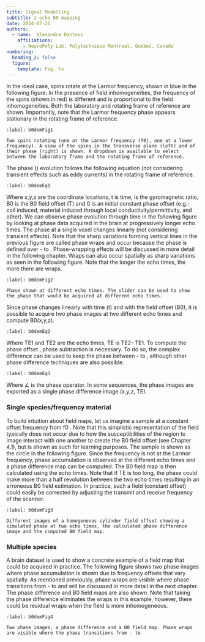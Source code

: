 ```yaml
---
title: Signal Modelling
subtitle: 2-echo B0 mapping
date: 2024-07-25
authors:
  - name:  Alexandre Dastous
    affiliations:
      - NeuroPoly Lab, Polytechnique Montreal, Quebec, Canada
numbering:
  heading_2: false
  figure:
    template: Fig. %s
---
```


In the ideal case, spins rotate at the Larmor frequency, shown in blue in the following figure. In the presence of field inhomogeneities, the frequency of the spins (shown in red) is different and is proportional to the field inhomogeneities. Both the laboratory and rotating frame of reference are shown. Importantly, note that the Larmor frequency phase appears stationary in the rotating frame of reference. 

```{figure} img/plot1.png
:label: b0demFig1

Two spins rotating (one at the Larmor frequency (f0), one at a lower frequency). A view of the spins in the transverse plane (left) and of their phase (right) is shown. A dropdown is available to select between the laboratory frame and the rotating frame of reference.
```

The phase () evolution follows the following equation (not considering transient effects such as eddy currents) in the rotating frame of reference.

```{figure} img/eq1.png
:label: b0demEq1
```

Where x,y,z are the coordinate locations, t is time,  is the gyromagnetic ratio, B0 is the B0 field offset (T) and 0 is an initial constant phase offset (e.g.: coil induced, material induced through local conductivity/permittivity, and other). We can observe phase evolution through time in the following figure by looking at phase data acquired in the brain at progressively longer echo times. The phase at a single voxel changes linearly (not considering transient effects). Note that the sharp variations forming vertical lines in the previous figure are called phase wraps and occur because the phase is defined over - to . Phase-wrapping effects will be discussed in more detail in the following chapter. Wraps can also occur spatially as sharp variations as seen in the following figure. Note that the longer the echo times, the more there are wraps.

```{figure} img/plot2.png
:label: b0demFig2

Phase shown at different echo times. The slider can be used to show the phase that would be acquired at different echo times.
```

Since phase changes linearly with time (t) and with the field offset (B0), it is possible to acquire two phase images at two different echo times and compute B0(x,y,z).

```{figure} img/eq2.png
:label: b0demEq2
```

Where TE1 and TE2 are the echo times,  TE is TE2- TE1. To compute the phase offset , phase subtraction is necessary. To do so, the complex difference can be used to keep the phase between - to , although other phase difference techniques are also possible.

```{figure} img/eq3.png
:label: b0demEq3
```

Where ∠ is the phase operator. In some sequences, the phase images are exported as a single phase difference image (x,y,z, TE).

### Single species/frequency material

To build intuition about field maps, let us imagine a sample at a constant offset frequency from f0 . Note that this simplistic representation of the field typically does not occur due to how the susceptibilities of the region to image interact with one another to create the B0 field offset (see Chapter 4.1), but is shown as such for learning purposes. The sample is shown as the circle in the following figure. Since the frequency is not at the Larmor frequency, phase accumulation is observed at the different echo times and a phase difference map can be computed. The B0 field map is then calculated using the echo times. Note that if TE is too long, the phase could make more than a half revolution between the two echo times resulting in an erroneous B0 field estimation. In practice, such a field (constant offset) could easily be corrected by adjusting the transmit and receive frequency of the scanner.

```{figure} img/plot3.png
:label: b0demFig3

Different images of a homogeneous cylinder field offset showing a simulated phase at two echo times, the calculated phase difference image and the computed B0 field map.
```

### Multiple species

A brain dataset is used to show a concrete example of a field map that could be acquired in practice. The following figure shows two phase images where phase accumulation is shown due to frequency offsets that vary spatially. As mentioned previously, phase wraps are visible where phase transitions from - to  and will be discussed in more detail in the next chapter. The phase difference and B0 field maps are also shown. Note that taking the phase difference eliminates the wraps in this example, however, there could be residual wraps when the field is more inhomogeneous. 

```{figure} img/plot4.png
:label: b0demFig4

Two phase images, a phase difference and a B0 field map. Phase wraps are visible where the phase transitions from - to 
```


